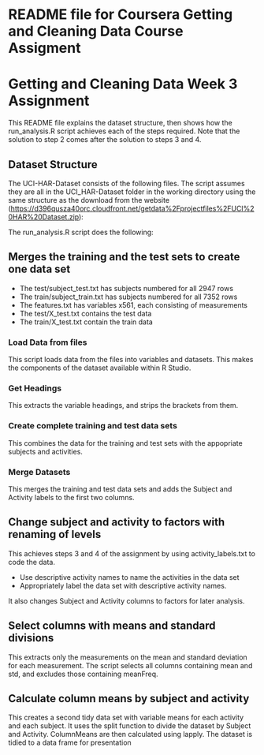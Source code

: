README file for Coursera Getting and Cleaning Data Course Assigment
===================================================================

Getting and Cleaning Data Week 3 Assignment
===========================================

This README file explains the dataset structure, then shows how the run_analysis.R script achieves each of the steps required. Note that the solution to step 2 comes after the solution to steps 3 and 4.

Dataset Structure
-----------------

The UCI-HAR-Dataset consists of the following files. The script assumes they are all in the UCI_HAR-Dataset folder in the working directory using the same structure as the download from the website (https://d396qusza40orc.cloudfront.net/getdata%2Fprojectfiles%2FUCI%20HAR%20Dataset.zip): 

The run_analysis.R script does the following:

Merges the training and the test sets to create one data set
------------------------------------------------------------

* The test/subject_test.txt has subjects numbered for all 2947 rows 
* The train/subject_train.txt has subjects numbered for all 7352 rows 
* The features.txt has variables x561, each consisting of measurements 
* The test/X_test.txt contains the test data 
* The train/X_test.txt contain the train data

### Load Data from files

This script loads data from the files into variables and datasets. This makes the components of the dataset available within R Studio.

### Get Headings

This extracts the variable headings, and strips the brackets from them.

### Create complete training and test data sets

This combines the data for the training and test sets with the appopriate subjects and activities.

### Merge Datasets

This merges the training and test data sets and adds the Subject and Activity labels to the first two columns.

Change subject and activity to factors with renaming of levels
--------------------------------------------------------------

This achieves steps 3 and 4 of the assignment by using activity_labels.txt to code the data.

-   Use descriptive activity names to name the activities in the data set
-   Appropriately label the data set with descriptive activity names.

It also changes Subject and Activity columns to factors for later analysis.

Select columns with means and standard divisions
------------------------------------------------
This extracts only the measurements on the mean and standard deviation for each measurement. The script selects all columns containing mean and std, and excludes those containing meanFreq.

Calculate column means by subject and activity
----------------------------------------------
This creates a second tidy data set with variable means for each activity and each subject.
It uses the split function to divide the dataset by Subject and Activity. ColumnMeans are then calculated using lapply. The dataset is tidied to a data frame for presentation



